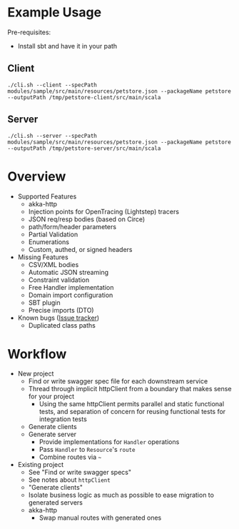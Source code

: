 Example Usage
===

Pre-requisites:
* Install sbt and have it in your path

Client
---

```
./cli.sh --client --specPath modules/sample/src/main/resources/petstore.json --packageName petstore --outputPath /tmp/petstore-client/src/main/scala
```

Server
---

```
./cli.sh --server --specPath modules/sample/src/main/resources/petstore.json --packageName petstore --outputPath /tmp/petstore-server/src/main/scala
```

Overview
===

- Supported Features
  - akka-http
  - Injection points for OpenTracing (Lightstep) tracers
  - JSON req/resp bodies (based on Circe)
  -  path/form/header parameters
    - Partial Validation
  -  Enumerations
  -  Custom, authed, or signed headers
- Missing Features
  - CSV/XML bodies
  - Automatic JSON streaming
  - Constraint validation
  - Free Handler implementation
  - Domain import configuration
  - SBT plugin
  - Precise imports (DTO)
- Known bugs ([Issue tracker](https://github.com/twilio/guardrail/issues))
  - Duplicated class paths

Workflow
===

- New project
  - Find or write swagger spec file for each downstream service
  - Thread through implicit httpClient from a boundary that makes sense for your project
    - Using the same httpClient permits parallel and static functional tests, and separation of concern for reusing functional tests for integration tests
  - Generate clients
  - Generate server
    - Provide implementations for `Handler` operations
    - Pass `Handler` to `Resource`'s `route`
    - Combine routes via `~`
- Existing project
  - See "Find or write swagger specs"
  - See notes about `httpClient`
  - "Generate clients"
  - Isolate business logic as much as possible to ease migration to generated servers
  - akka-http
    - Swap manual routes with generated ones
